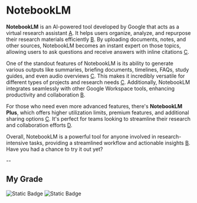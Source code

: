 # NotebookLM
**NotebookLM** is an AI-powered tool developed by Google that acts as a virtual research assistant [A](https://en.wikipedia.org/wiki/NotebookLM?copilot_analytics_metadata=eyJldmVudEluZm9fY29udmVyc2F0aW9uSWQiOiJuaG5UMThtZ3R4V0F0d1RYMTM2cHoiLCJldmVudEluZm9fY2xpY2tTb3VyY2UiOiJjaXRhdGlvbkxpbmsiLCJldmVudEluZm9fY2xpY2tEZXN0aW5hdGlvbiI6Imh0dHBzOlwvXC9lbi53aWtpcGVkaWEub3JnXC93aWtpXC9Ob3RlYm9va0xNIiwiZXZlbnRJbmZvX21lc3NhZ2VJZCI6Ikp2NGhnWDhMSEc5WVZkSnRkOGFLSiJ9&citationMarker=9F742443-6C92-4C44-BF58-8F5A7C53B6F1). It helps users organize, analyze, and repurpose their research materials efficiently [B](https://www.geeky-gadgets.com/google-gemini-ai-research-tool/?copilot_analytics_metadata=eyJldmVudEluZm9fY29udmVyc2F0aW9uSWQiOiJuaG5UMThtZ3R4V0F0d1RYMTM2cHoiLCJldmVudEluZm9fY2xpY2tEZXN0aW5hdGlvbiI6Imh0dHBzOlwvXC93d3cuZ2Vla3ktZ2FkZ2V0cy5jb21cL2dvb2dsZS1nZW1pbmktYWktcmVzZWFyY2gtdG9vbFwvIiwiZXZlbnRJbmZvX21lc3NhZ2VJZCI6Ikp2NGhnWDhMSEc5WVZkSnRkOGFLSiIsImV2ZW50SW5mb19jbGlja1NvdXJjZSI6ImNpdGF0aW9uTGluayJ9&citationMarker=9F742443-6C92-4C44-BF58-8F5A7C53B6F1). By uploading documents, notes, and other sources, NotebookLM becomes an instant expert on those topics, allowing users to ask questions and receive answers with inline citations [C](https://support.google.com/notebooklm/answer/15724458?hl=en&copilot_analytics_metadata=eyJldmVudEluZm9fY29udmVyc2F0aW9uSWQiOiJuaG5UMThtZ3R4V0F0d1RYMTM2cHoiLCJldmVudEluZm9fbWVzc2FnZUlkIjoiSnY0aGdYOExIRzlZVmRKdGQ4YUtKIiwiZXZlbnRJbmZvX2NsaWNrU291cmNlIjoiY2l0YXRpb25MaW5rIiwiZXZlbnRJbmZvX2NsaWNrRGVzdGluYXRpb24iOiJodHRwczpcL1wvc3VwcG9ydC5nb29nbGUuY29tXC9ub3RlYm9va2xtXC9hbnN3ZXJcLzE1NzI0NDU4P2hsPWVuIn0%3D&citationMarker=9F742443-6C92-4C44-BF58-8F5A7C53B6F1).

One of the standout features of NotebookLM is its ability to generate various outputs like summaries, briefing documents, timelines, FAQs, study guides, and even audio overviews [C](https://support.google.com/notebooklm/answer/15724458?hl=en&copilot_analytics_metadata=eyJldmVudEluZm9fY29udmVyc2F0aW9uSWQiOiJuaG5UMThtZ3R4V0F0d1RYMTM2cHoiLCJldmVudEluZm9fY2xpY2tEZXN0aW5hdGlvbiI6Imh0dHBzOlwvXC9zdXBwb3J0Lmdvb2dsZS5jb21cL25vdGVib29rbG1cL2Fuc3dlclwvMTU3MjQ0NTg/aGw9ZW4iLCJldmVudEluZm9fbWVzc2FnZUlkIjoiSnY0aGdYOExIRzlZVmRKdGQ4YUtKIiwiZXZlbnRJbmZvX2NsaWNrU291cmNlIjoiY2l0YXRpb25MaW5rIn0%3D&citationMarker=9F742443-6C92-4C44-BF58-8F5A7C53B6F1). This makes it incredibly versatile for different types of projects and research needs [C](https://support.google.com/notebooklm/answer/15724458?hl=en&copilot_analytics_metadata=eyJldmVudEluZm9fbWVzc2FnZUlkIjoiSnY0aGdYOExIRzlZVmRKdGQ4YUtKIiwiZXZlbnRJbmZvX2NsaWNrU291cmNlIjoiY2l0YXRpb25MaW5rIiwiZXZlbnRJbmZvX2NvbnZlcnNhdGlvbklkIjoibmhuVDE4bWd0eFdBdHdUWDEzNnB6IiwiZXZlbnRJbmZvX2NsaWNrRGVzdGluYXRpb24iOiJodHRwczpcL1wvc3VwcG9ydC5nb29nbGUuY29tXC9ub3RlYm9va2xtXC9hbnN3ZXJcLzE1NzI0NDU4P2hsPWVuIn0%3D&citationMarker=9F742443-6C92-4C44-BF58-8F5A7C53B6F1). Additionally, NotebookLM integrates seamlessly with other Google Workspace tools, enhancing productivity and collaboration [B](https://www.geeky-gadgets.com/google-gemini-ai-research-tool/?copilot_analytics_metadata=eyJldmVudEluZm9fbWVzc2FnZUlkIjoiSnY0aGdYOExIRzlZVmRKdGQ4YUtKIiwiZXZlbnRJbmZvX2NvbnZlcnNhdGlvbklkIjoibmhuVDE4bWd0eFdBdHdUWDEzNnB6IiwiZXZlbnRJbmZvX2NsaWNrRGVzdGluYXRpb24iOiJodHRwczpcL1wvd3d3LmdlZWt5LWdhZGdldHMuY29tXC9nb29nbGUtZ2VtaW5pLWFpLXJlc2VhcmNoLXRvb2xcLyIsImV2ZW50SW5mb19jbGlja1NvdXJjZSI6ImNpdGF0aW9uTGluayJ9&citationMarker=9F742443-6C92-4C44-BF58-8F5A7C53B6F1).

For those who need even more advanced features, there's **NotebookLM Plus**, which offers higher utilization limits, premium features, and additional sharing options [C](https://support.google.com/notebooklm/answer/15724458?hl=en&copilot_analytics_metadata=eyJldmVudEluZm9fY29udmVyc2F0aW9uSWQiOiJuaG5UMThtZ3R4V0F0d1RYMTM2cHoiLCJldmVudEluZm9fY2xpY2tTb3VyY2UiOiJjaXRhdGlvbkxpbmsiLCJldmVudEluZm9fbWVzc2FnZUlkIjoiSnY0aGdYOExIRzlZVmRKdGQ4YUtKIiwiZXZlbnRJbmZvX2NsaWNrRGVzdGluYXRpb24iOiJodHRwczpcL1wvc3VwcG9ydC5nb29nbGUuY29tXC9ub3RlYm9va2xtXC9hbnN3ZXJcLzE1NzI0NDU4P2hsPWVuIn0%3D&citationMarker=9F742443-6C92-4C44-BF58-8F5A7C53B6F1). It's perfect for teams looking to streamline their research and collaboration efforts [D](https://www.zdnet.com/article/google-debuts-notebooklm-plus-for-businesses-and-professionals/?copilot_analytics_metadata=eyJldmVudEluZm9fY2xpY2tTb3VyY2UiOiJjaXRhdGlvbkxpbmsiLCJldmVudEluZm9fY29udmVyc2F0aW9uSWQiOiJuaG5UMThtZ3R4V0F0d1RYMTM2cHoiLCJldmVudEluZm9fbWVzc2FnZUlkIjoiSnY0aGdYOExIRzlZVmRKdGQ4YUtKIiwiZXZlbnRJbmZvX2NsaWNrRGVzdGluYXRpb24iOiJodHRwczpcL1wvd3d3LnpkbmV0LmNvbVwvYXJ0aWNsZVwvZ29vZ2xlLWRlYnV0cy1ub3RlYm9va2xtLXBsdXMtZm9yLWJ1c2luZXNzZXMtYW5kLXByb2Zlc3Npb25hbHNcLyJ9&citationMarker=9F742443-6C92-4C44-BF58-8F5A7C53B6F1).

Overall, NotebookLM is a powerful tool for anyone involved in research-intensive tasks, providing a streamlined workflow and actionable insights [B](https://www.geeky-gadgets.com/google-gemini-ai-research-tool/?copilot_analytics_metadata=eyJldmVudEluZm9fY29udmVyc2F0aW9uSWQiOiJuaG5UMThtZ3R4V0F0d1RYMTM2cHoiLCJldmVudEluZm9fY2xpY2tEZXN0aW5hdGlvbiI6Imh0dHBzOlwvXC93d3cuZ2Vla3ktZ2FkZ2V0cy5jb21cL2dvb2dsZS1nZW1pbmktYWktcmVzZWFyY2gtdG9vbFwvIiwiZXZlbnRJbmZvX21lc3NhZ2VJZCI6Ikp2NGhnWDhMSEc5WVZkSnRkOGFLSiIsImV2ZW50SW5mb19jbGlja1NvdXJjZSI6ImNpdGF0aW9uTGluayJ9&citationMarker=9F742443-6C92-4C44-BF58-8F5A7C53B6F1). Have you had a chance to try it out yet?

--
## My Grade

![Static Badge](https://img.shields.io/badge/grade-he_says_A-green)
![Static Badge](https://img.shields.io/badge/presentaion_status-done_2.8.25-gray)
